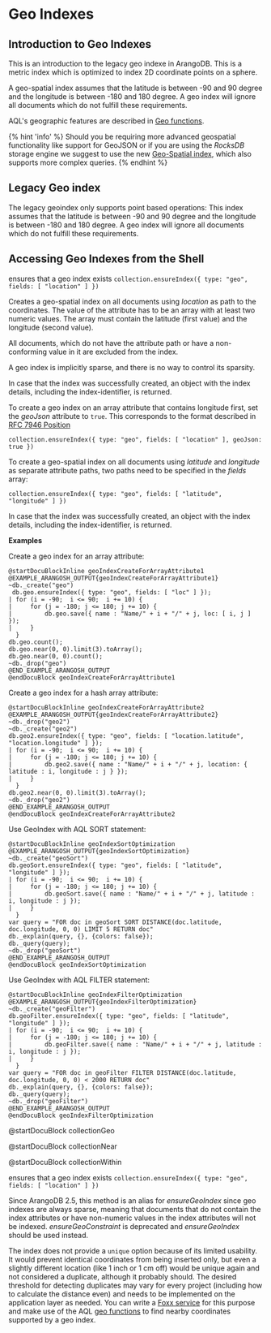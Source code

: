 Geo Indexes
===========

Introduction to Geo Indexes
---------------------------

This is an introduction to the legacy geo indexe in ArangoDB. This is a metric
index which is optimized to index 2D coordinate points on a sphere. 

A geo-spatial index assumes that the latitude is between -90 and 90 degree and
the longitude is between -180 and 180 degree. A geo index will ignore all
documents which do not fulfill these requirements.

AQL's geographic features are described in [Geo functions](../../AQL/Functions/Geo.html).

{% hint 'info' %}
Should you be requiring more advanced geospatial functionality like support for GeoJSON
or if you are using the _RocksDB_ storage engine we suggest to use the 
new [Geo-Spatial index](GeoSpatial.md), which also supports more complex queries.
{% endhint %}

## Legacy Geo index

The legacy geoindex only supports point based operations:
This index assumes that the latitude is between -90 and 90 degree and
the longitude is between -180 and 180 degree. A geo index will ignore all
documents which do not fulfill these requirements.

Accessing Geo Indexes from the Shell
------------------------------------

<!-- js/server/modules/@arangodb/arango-collection.js-->


ensures that a geo index exists
`collection.ensureIndex({ type: "geo", fields: [ "location" ] })`

Creates a geo-spatial index on all documents using *location* as path to
the coordinates. The value of the attribute has to be an array with at least two
numeric values. The array must contain the latitude (first value) and the
longitude (second value).

All documents, which do not have the attribute path or have a non-conforming
value in it are excluded from the index.

A geo index is implicitly sparse, and there is no way to control its sparsity.

In case that the index was successfully created, an object with the index
details, including the index-identifier, is returned.

To create a geo index on an array attribute that contains longitude first, set the
*geoJson* attribute to `true`. This corresponds to the format described in
[RFC 7946 Position](https://tools.ietf.org/html/rfc7946#section-3.1.1)

`collection.ensureIndex({ type: "geo", fields: [ "location" ], geoJson: true })`

To create a geo-spatial index on all documents using *latitude* and
*longitude* as separate attribute paths, two paths need to be specified
in the *fields* array:

`collection.ensureIndex({ type: "geo", fields: [ "latitude", "longitude" ] })`

In case that the index was successfully created, an object with the index
details, including the index-identifier, is returned.


**Examples**


Create a geo index for an array attribute:

    @startDocuBlockInline geoIndexCreateForArrayAttribute1
    @EXAMPLE_ARANGOSH_OUTPUT{geoIndexCreateForArrayAttribute1}
    ~db._create("geo")
     db.geo.ensureIndex({ type: "geo", fields: [ "loc" ] });
    | for (i = -90;  i <= 90;  i += 10) {
    |     for (j = -180; j <= 180; j += 10) {
    |         db.geo.save({ name : "Name/" + i + "/" + j, loc: [ i, j ] });
    |     }
      }
    db.geo.count();
    db.geo.near(0, 0).limit(3).toArray();
    db.geo.near(0, 0).count();
    ~db._drop("geo")
    @END_EXAMPLE_ARANGOSH_OUTPUT
    @endDocuBlock geoIndexCreateForArrayAttribute1

Create a geo index for a hash array attribute:

    @startDocuBlockInline geoIndexCreateForArrayAttribute2
    @EXAMPLE_ARANGOSH_OUTPUT{geoIndexCreateForArrayAttribute2}
    ~db._drop("geo2")
    ~db._create("geo2")
    db.geo2.ensureIndex({ type: "geo", fields: [ "location.latitude", "location.longitude" ] });
    | for (i = -90;  i <= 90;  i += 10) {
    |     for (j = -180; j <= 180; j += 10) {
    |         db.geo2.save({ name : "Name/" + i + "/" + j, location: { latitude : i, longitude : j } });
    |     }
      }
    db.geo2.near(0, 0).limit(3).toArray();
    ~db._drop("geo2")
    @END_EXAMPLE_ARANGOSH_OUTPUT
    @endDocuBlock geoIndexCreateForArrayAttribute2

Use GeoIndex with AQL SORT statement:

    @startDocuBlockInline geoIndexSortOptimization
    @EXAMPLE_ARANGOSH_OUTPUT{geoIndexSortOptimization}
    ~db._create("geoSort")
    db.geoSort.ensureIndex({ type: "geo", fields: [ "latitude", "longitude" ] });
    | for (i = -90;  i <= 90;  i += 10) {
    |     for (j = -180; j <= 180; j += 10) {
    |         db.geoSort.save({ name : "Name/" + i + "/" + j, latitude : i, longitude : j });
    |     }
      }
    var query = "FOR doc in geoSort SORT DISTANCE(doc.latitude, doc.longitude, 0, 0) LIMIT 5 RETURN doc"
    db._explain(query, {}, {colors: false});
    db._query(query);
    ~db._drop("geoSort")
    @END_EXAMPLE_ARANGOSH_OUTPUT
    @endDocuBlock geoIndexSortOptimization

Use GeoIndex with AQL FILTER statement:

    @startDocuBlockInline geoIndexFilterOptimization
    @EXAMPLE_ARANGOSH_OUTPUT{geoIndexFilterOptimization}
    ~db._create("geoFilter")
    db.geoFilter.ensureIndex({ type: "geo", fields: [ "latitude", "longitude" ] });
    | for (i = -90;  i <= 90;  i += 10) {
    |     for (j = -180; j <= 180; j += 10) {
    |         db.geoFilter.save({ name : "Name/" + i + "/" + j, latitude : i, longitude : j });
    |     }
      }
    var query = "FOR doc in geoFilter FILTER DISTANCE(doc.latitude, doc.longitude, 0, 0) < 2000 RETURN doc"
    db._explain(query, {}, {colors: false});
    db._query(query);
    ~db._drop("geoFilter")
    @END_EXAMPLE_ARANGOSH_OUTPUT
    @endDocuBlock geoIndexFilterOptimization


<!-- js/common/modules/@arangodb/arango-collection-common.js-->
@startDocuBlock collectionGeo

<!-- js/common/modules/@arangodb/arango-collection-common.js-->
@startDocuBlock collectionNear

<!-- js/common/modules/@arangodb/arango-collection-common.js-->
@startDocuBlock collectionWithin




ensures that a geo index exists
`collection.ensureIndex({ type: "geo", fields: [ "location" ] })`

Since ArangoDB 2.5, this method is an alias for *ensureGeoIndex* since
geo indexes are always sparse, meaning that documents that do not contain
the index attributes or have non-numeric values in the index attributes
will not be indexed. *ensureGeoConstraint* is deprecated and *ensureGeoIndex*
should be used instead.

The index does not provide a `unique` option because of its limited usability.
It would prevent identical coordinates from being inserted only, but even a
slightly different location (like 1 inch or 1 cm off) would be unique again and
not considered a duplicate, although it probably should. The desired threshold
for detecting duplicates may vary for every project (including how to calculate
the distance even) and needs to be implemented on the application layer as needed.
You can write a [Foxx service](../Foxx/index.html) for this purpose and make use
of the AQL [geo functions](../../AQL/Functions/Geo.html) to find nearby
coordinates supported by a geo index.
